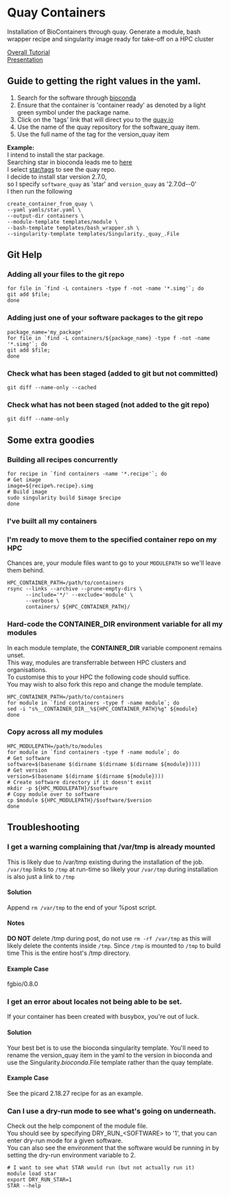 # Quay Containers
Installation of BioContainers through quay. Generate a module, bash wrapper recipe and singularity image ready for take-off on a HPC cluster

[Overall Tutorial](https://alexiswl.github.io/presentations/HPC_and_Singularity/HPC_and_Singularity.html)  
[Presentation](https://alexiswl.github.io/presentations/HPC_and_Singularity/HPC_Singularity_Presentation.html)

## Guide to getting the right values in the yaml.
1. Search for the software through [bioconda](https://bioconda.github.io/)
2. Ensure that the container is 'container ready' as denoted by a light green symbol under the package name.
3. Click on the 'tags' link that will direct you to the [quay.io](https://quay.io/repository/)
4. Use the name of the quay repository for the software_quay item.
5. Use the full name of the tag for the version_quay item

**Example:**  
I intend to install the star package.  
Searching star in bioconda leads me to [here](https://bioconda.github.io/recipes/star/README.html)  
I select [star/tags](https://quay.io/repository/biocontainers/star?tab=tags) to see the quay repo.  
I decide to install star version 2.7.0,   
so I specify `software_quay` as 'star' and `version_quay` as '2.7.0d--0'  
I then run the following
```
create_container_from_quay \
--yaml yamls/star.yaml \
--output-dir containers \
--module-template templates/module \
--bash-template templates/bash_wrapper.sh \
--singularity-template templates/Singularity._quay_.File 
```

## Git Help
### Adding all your files to the git repo
```
for file in `find -L containers -type f -not -name '*.simg'`; do 
git add $file;
done
```

### Adding just one of your software packages to the git repo
```
package_name='my_package'
for file in `find -L containers/${package_name} -type f -not -name '*.simg'`; do 
git add $file;
done
```

### Check what has been staged (added to git but not committed)
```
git diff --name-only --cached
```

### Check what has **not** been staged (not added to the git repo)
```
git diff --name-only
```

## Some extra goodies

### Building all recipes concurrently
```
for recipe in `find containers -name '*.recipe'`; do
# Get image
image=${recipe%.recipe}.simg
# Build image
sudo singularity build $image $recipe
done
```

### I've built all my containers
### I'm ready to move them to the specified container repo on my HPC
Chances are, your module files want to go to your  `MODULEPATH` 
so we'll leave them behind.
```
HPC_CONTAINER_PATH=/path/to/containers
rsync --links --archive --prune-empty-dirs \
      --include='*/' --exclude='module' \
      --verbose \
      containers/ ${HPC_CONTAINER_PATH}/
```

### Hard-code the CONTAINER_DIR environment variable for all my modules
In each module template, the __CONTAINER_DIR__ variable component remains unset.  
This way, modules are transferrable between HPC clusters and organisations.  
To customise this to your HPC the following code should suffice.  
You may wish to also fork this repo and change the module template.  

```
HPC_CONTAINER_PATH=/path/to/containers
for module in `find containers -type f -name module`; do
sed -i "s%__CONTAINER_DIR__%${HPC_CONTAINER_PATH}%g" ${module}
done
```

### Copy across all my modules
```
HPC_MODULEPATH=/path/to/modules
for module in `find containers -type f -name module`; do
# Get software 
software=$(basename $(dirname $(dirname $(dirname ${module}))))
# Get version
version=$(basename $(dirname $(dirname ${module})))
# Create software directory if it doesn't exist
mkdir -p ${HPC_MODULEPATH}/$software
# Copy module over to software 
cp $module ${HPC_MODULEPATH}/$software/$version
done
```


## Troubleshooting

### I get a warning complaining that /var/tmp is already mounted
This is likely due to /var/tmp existing during the installation of the job.
`/var/tmp` links to `/tmp` at run-time so likely your `/var/tmp` during installation is also just a link to `/tmp`
#### Solution
Append `rm /var/tmp` to the end of your %post script.
#### Notes
**DO NOT** delete /tmp during post, do not use `rm -rf /var/tmp` as this will likely delete the contents inside `/tmp`.
Since `/tmp` is mounted to `/tmp` to build time
This is the entire host's /tmp directory.
#### Example Case
fgbio/0.8.0

### I get an error about locales not being able to be set.
If your container has been created with busybox, you're out of luck.

#### Solution
Your best bet is to use the bioconda singularity template.
You'll need to rename the version_quay item in the yaml to the version in bioconda 
and use the Singularity._bioconda_.File template rather than the quay template.

#### Example Case
See the picard 2.18.27 recipe for as an example.

### Can I use a dry-run mode to see what's going on underneath.
Check out the help component of the module file.  
You should see by specifying DRY_RUN_\<SOFTWARE\> to '1', that you can enter dry-run mode for a given software.  
You can also see the environment that the software would be running in by setting the dry-run environment variable to 2.


```
# I want to see what STAR would run (but not actually run it)
module load star
export DRY_RUN_STAR=1
STAR --help
```
